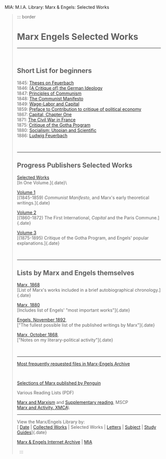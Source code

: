 MIA: M.I.A. Library: Marx & Engels: Selected Works

> ::: border
>  
>
> # Marx Engels Selected Works
>
> ------------------------------------------------------------------------
>
>  
>
> ## Short List for beginners
>
> 1845: [Theses on Feuerbach](../1845/theses/theses.htm)\
> 1846: [\[A Critique of\] the German
> Ideology](../1845/german-ideology/index.htm)\
> 1847: [Principles of Communism](../1847/11/prin-com.htm)\
> 1848: [The Communist
> Manifesto](../1848/communist-manifesto/index.htm)\
> 1849: [Wage-Labor and Capital](../1847/wage-labour/index.htm)\
> 1859: [Preface to Contribution to critique of political
> economy](../1859/critique-pol-economy/preface-abs.htm)\
> 1867: [Capital, Chapter One](../1867-c1/ch01.htm)\
> 1871: [The Civil War in France](../1871/civil-war-france/index.htm)\
> 1875: [Critique of the Gotha Program](../1875/gotha/index.htm)\
> 1880: [Socialism: Utopian and Scientific](../1880/soc-utop/index.htm)\
> 1886: [Ludwig Feuerbach](../1886/ludwig-feuerbach/index.htm)
>
>  
>
> ------------------------------------------------------------------------
>
> ## Progress Publishers Selected Works
>
> [Selected Works](progress-publishers/one-volume.htm)\
> [In One Volume.]{.date}\
>
> [Volume 1](progress-publishers/volume01.htm)\
> [(1845-1859) *Communist Manifesto*, and Marx\'s early theoretical
> writings.]{.date}
>
> [Volume 2](progress-publishers/volume02.htm)\
> [(1860-1872) The First International, *Capital* and the Paris
> Commune.]{.date}
>
> [Volume 3](progress-publishers/volume03.htm)\
> [(1875-1895) Critique of the Gotha Program, and Engels\' popular
> explanations.]{.date}
>
>  
>
> ------------------------------------------------------------------------
>
> ## Lists by Marx and Engels themselves
>
> [Marx, 1868](../1868/letters/68_01_30.htm#n7)\
> [List of Marx\'s works included in a brief autobiographical
> chronology.]{.date}
>
> [Marx, 1880](../1880/05/04.htm)\
> [Includes list of Engels' "most important works"]{.date}
>
> [Engels, November 1892](marx-engels/1892.htm),\
> ["The fullest possible list of the published writings by Marx"]{.date}
>
> [Marx, October 1868](marx-engels/1868.htm),\
> ["Notes on my literary-political activity"]{.date}
>
>  
>
> ------------------------------------------------------------------------
>
> [Most frequently requested files in Marx-Engels
> Archive](visitors/200205.htm)
>
>  
>
> [Selections of Marx published by Penguin](penguin/index.htm)
>
> Various Reading Lists (PDF)
>
> [Marx and Marxism](course/mscp.pdf) and [Supplementary
> reading](course/mscp-supp.pdf), MSCP\
> [Marx and Activity. XMCA](course/xmca.pdf)\
>
> ------------------------------------------------------------------------
>
> View the Marx/Engels Library by:\
> [ [Date](../date/index.htm) \| [Collected Works](../cw/index.htm) \|
> Selected Works \| [Letters](../../letters/index.htm) \|
> [Subject](../subject/index.htm) \| [Study
> Guides](../subject/guides/index.htm)]{.date}
>
> [Marx & Engels Internet Archive](../../index.htm) \|
> [MIA](../../../../index.htm)
>
>  
> :::

 
